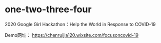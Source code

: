 # one-two-three-four
2020 Google Girl Hackathon：Help the World in Response to COVID-19

Demo网址：
https://chenruijia120.wixsite.com/focusoncovid-19

